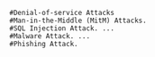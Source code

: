     #Denial-of-service Attacks
    #Man-in-the-Middle (MitM) Attacks.
    #SQL Injection Attack. ...
    #Malware Attack. ...
    #Phishing Attack.
